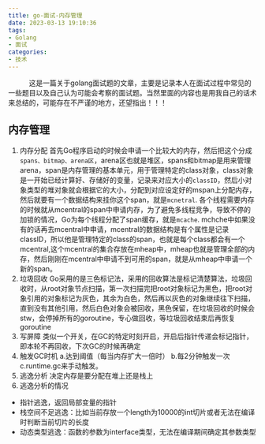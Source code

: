 ```yaml
---
title: go-面试-内存管理
date: 2023-03-13 19:10:36
tags:
- Golang
- 面试
categories:
- 技术
---
```

&emsp;&emsp;&emsp;这是一篇关于golang面试题的文章，主要是记录本人在面试过程中常见的一些题目以及自己认为可能会考察的面试题。当然里面的内容也是用我自己的话术来总结的，可能存在不严谨的地方，还望指出！！！
## 内存管理
1) 内存分配
首先Go程序启动的时候会申请一个比较大的内存，然后把这个分成`spans、bitmap、arena区`，arena区也就是堆区，spans和bitmap是用来管理arena，span是内存管理的基本单元，用于管理特定的class对象，class对象是一开始已经计算好、存储好的变量，记录来对应大小的`classID`，然后小对象类型的堆对象就会根据它的大小，分配到对应设定好的mspan上分配内存，然后就要有一个数据结构来挂你这个span，就是`mcnetral`.
各个线程需要内存的时候就从mcentral的span中申请内存，为了避免多线程竞争，导致不停的加锁的情况，Go为每个线程分配了span缓存，就是`mcache`.
mchche中如果没有的话再去mcentral中申请，mcentral的数据结构是有个属性是记录classID，所以他是管理特定的class的span，也就是每个class都会有一个mcentral,这个mcentral的集合存放在mheap中，mheap也就是管理全部的内存，然后刚刚在mcentral中申请不到可用的span，就是从mheap中申请一个新的span。
2) 垃圾回收
Go采用的是三色标记法，采用的回收算法是标记清楚算法，垃圾回收时，从root对象节点扫描，第一次扫描完把root对象标记为黑色，把root对象引用的对象标记为灰色，其余为白色，然后再以灰色的对象继续往下扫描，直到没有其他引用，然后白色对象会被回收，黑色保留，在垃圾回收的时候会stw，会停掉所有的goroutine，专心做回收，等垃圾回收结束后再恢复goroutine
3) 写屏障
类似一个开关，在GC的特定时刻开启，开启后指针传递会标记指针，即本轮不再回收，下次GC的时候再确定
4) 触发GC时机
a.达到阈值（每当内存扩大一倍时）
b.每2分钟触发一次
c.runtime.gc来手动触发。
5) 逃逸分析
决定内存是要分配在堆上还是栈上
6) 逃逸分析的情况
* 指针逃逸，返回局部变量的指针
* 栈空间不足逃逸：比如当前存放一个length为10000的int切片或者无法在编译时判断当前切片的长度
* 动态类型逃逸：函数的参数为interface类型，无法在编译期间确定其参数类型